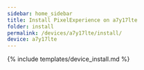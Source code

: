 ```yaml
---
sidebar: home_sidebar
title: Install PixelExperience on a7y17lte
folder: install
permalink: /devices/a7y17lte/install/
device: a7y17lte
---
```

{% include templates/device_install.md %}
